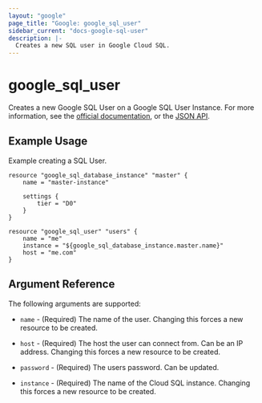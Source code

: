```yaml
---
layout: "google"
page_title: "Google: google_sql_user"
sidebar_current: "docs-google-sql-user"
description: |-
  Creates a new SQL user in Google Cloud SQL.
---
```


# google\_sql\_user

Creates a new Google SQL User on a Google SQL User Instance. For more information, see the [official documentation](https://cloud.google.com/sql/), or the [JSON API](https://cloud.google.com/sql/docs/admin-api/v1beta4/users).

## Example Usage

Example creating a SQL User.

```
resource "google_sql_database_instance" "master" {
	name = "master-instance"

    settings {
        tier = "D0"
    }
}

resource "google_sql_user" "users" {
	name = "me"
	instance = "${google_sql_database_instance.master.name}"
	host = "me.com"
}

```

## Argument Reference

The following arguments are supported:

* `name` - (Required) The name of the user.
  Changing this forces a new resource to be created.

* `host` - (Required) The host the user can connect from. Can be an IP address.
  Changing this forces a new resource to be created.

* `password` - (Required) The users password. Can be updated.

* `instance` - (Required) The name of the Cloud SQL instance.
  Changing this forces a new resource to be created.
